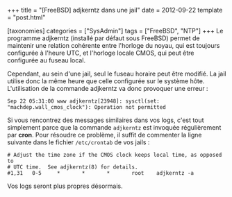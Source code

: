 +++
title = "[FreeBSD] adjkerntz dans une jail"
date = 2012-09-22
template = "post.html"

[taxonomies]
categories = ["SysAdmin"]
tags = ["FreeBSD", "NTP"]
+++
Le programme adjkerntz (installé par défaut sous FreeBSD) permet de maintenir
une relation cohérente entre l'horloge du noyau, qui est toujours configurée à
l'heure UTC, et l'horloge locale CMOS, qui peut être configurée au fuseau local.

Cependant, au sein d'une jail, seul le fuseau horaire peut être modifié. La jail
utilise donc la même heure que celle configurée sur le système hôte.
L'utilisation de la commande adjkerntz va donc provoquer une erreur :

```
Sep 22 05:31:00 www adjkerntz[23948]: sysctl(set: "machdep.wall_cmos_clock"): Operation not permitted
```

Si vous rencontrez des messages similaires dans vos logs, c'est tout simplement
parce que la commande `adjkerntz` est invoquée régulièrement par **cron**. Pour
résoudre ce problème, il suffit de commenter la ligne suivante dans le fichier
`/etc/crontab` de vos jails :

```
# Adjust the time zone if the CMOS clock keeps local time, as opposed to
# UTC time.  See adjkerntz(8) for details.
#1,31   0-5     *       *       *       root    adjkerntz -a
```

Vos logs seront plus propres désormais.
